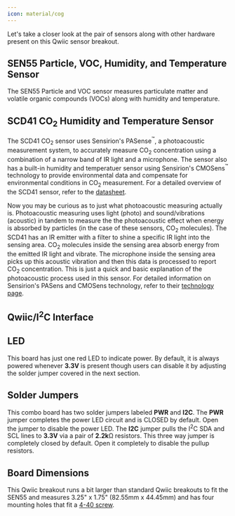 ```yaml
---
icon: material/cog
---
```


Let's take a closer look at the pair of sensors along with other hardware present on this Qwiic sensor breakout.

## SEN55 Particle, VOC, Humidity, and Temperature Sensor

The SEN55 Particle and VOC sensor measures particulate matter and volatile organic compounds (VOCs) along with humidity and temperature.

## SCD41 CO<sub>2</sub> Humidity and Temperature Sensor

The SCD41 CO<sub>2</sub> sensor uses Sensirion's PASense<sup>&trade;</sup>, a photoacoustic measurement system, to accurately measure CO<sub>2</sub> concentration using a combination of a narrow band of IR light and a microphone. The sensor also has a built-in humidity and temperatuer sensor using Sensirion's CMOSens<sup>&trade;</sup> technology to provide environmental data and compensate for environmental conditions in CO<sub>2</sub> measurement. For a detailed overview of the SCD41 sensor, refer to the [datasheet](./assets/component_documentation/Sensirion_CO2_Sensors_SCD4x_Datasheet.pdf).

Now you may be curious as to just what photoacoustic measuring actually is. Photoacoustic measuring uses light (photo) and sound/vibrations (acoustic) in tandem to measure the the photoacoustic effect when energy is absorbed by particles (in the case of these sensors, CO<sub>2</sub> molecules). The SCD41 has an IR emitter with a filter to shine a specific IR light into the sensing area. CO<sub>2</sub> molecules inside the sensing area absorb energy from the emitted IR light and vibrate. The microphone inside the sensing area picks up this acoustic vibration and then this data is processed to report CO<sub>2</sub> concentration. This is just a quick and basic explanation of the photoacoustic process used in this sensor. For detailed information on Sensirion's PASens and CMOSens technology, refer to their [technology page](https://sensirion.com/products/technology).

## Qwiic/I<sup>2</sup>C Interface

## LED

This board has just one red LED to indicate power. By default, it is always powered whenever <b>3.3V</b> is present though users can disable it by adjusting the solder jumper covered in the next section.

## Solder Jumpers

This combo board has two solder jumpers labeled <b>PWR</b> and <b>I2C</b>. The <b>PWR</b> jumper completes the power LED circuit and is CLOSED by default. Open the jumper to disable the power LED. The <b>I2C</b> jumper pulls the I<sup>2</sup>C SDA and SCL lines to <b>3.3V</b> via a pair of <b>2.2k</b>&ohm; resistors. This three way jumper is completely closed by default. Open it completely to disable the pullup resistors.

## Board Dimensions

This Qwiic breakout runs a bit larger than standard Qwiic breakouts to fit the SEN55 and measures 3.25" x 1.75" (82.55mm x 44.45mm) and has four mounting holes that fit a [4-40 screw](https://www.sparkfun.com/products/10453).